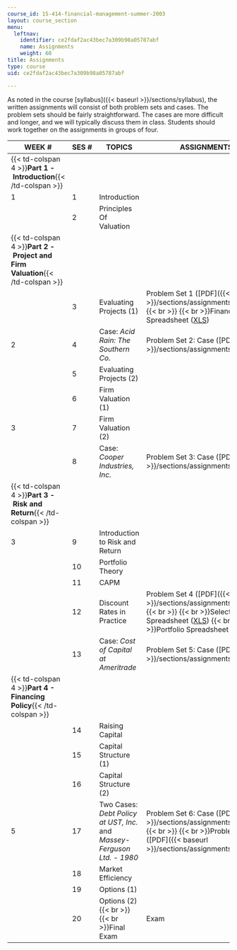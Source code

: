 ```yaml
---
course_id: 15-414-financial-management-summer-2003
layout: course_section
menu:
  leftnav:
    identifier: ce2fdaf2ac43bec7a309b98a05787abf
    name: Assignments
    weight: 60
title: Assignments
type: course
uid: ce2fdaf2ac43bec7a309b98a05787abf

---
```


As noted in the course [syllabus]({{< baseurl >}}/sections/syllabus), the written assignments will consist of both problem sets and cases. The problem sets should be fairly straightforward. The cases are more difficult and longer, and we will typically discuss them in class. Students should work together on the assignments in groups of four.

| WEEK # | SES # | TOPICS | ASSIGNMENTS DUE |
| --- | --- | --- | --- |
| {{< td-colspan 4 >}}**Part 1 - Introduction**{{< /td-colspan >}} ||||
| 1 | 1 | Introduction | &nbsp; |
| &nbsp; | 2 | Principles Of Valuation | &nbsp; |
| {{< td-colspan 4 >}}**Part 2 - Project and Firm Valuation**{{< /td-colspan >}} ||||
| &nbsp; | 3 | Evaluating Projects (1) | Problem Set 1 ([PDF]({{< baseurl >}}/sections/assignments/assignment1))  {{< br >}}  {{< br >}}Financial Functions Spreadsheet ([XLS](/coursemedia/15-414-financial-management-summer-2003/9eb1c91e9c98ef1842de758cf7fbe37e_financial_functions.xls)) |
| 2 | 4 | Case: _Acid Rain: The Southern Co._ | Problem Set 2: Case ([PDF]({{< baseurl >}}/sections/assignments/assignment2)) |
| &nbsp; | 5 | Evaluating Projects (2) | &nbsp; |
| &nbsp; | 6 | Firm Valuation (1) | &nbsp; |
| 3 | 7 | Firm Valuation (2) | &nbsp; |
| &nbsp; | 8 | Case: _Cooper Industries, Inc._ | Problem Set 3: Case ([PDF]({{< baseurl >}}/sections/assignments/assignment3)) |
| {{< td-colspan 4 >}}**Part 3 - Risk and Return**{{< /td-colspan >}} ||||
| 3 | 9 | Introduction to Risk and Return | &nbsp; |
| &nbsp; | 10 | Portfolio Theory | &nbsp; |
| &nbsp; | 11 | CAPM | &nbsp; |
| &nbsp; | 12 | Discount Rates in Practice | Problem Set 4 ([PDF]({{< baseurl >}}/sections/assignments/assignment4))  {{< br >}}  {{< br >}}Selectronics Spreadsheet ([XLS](/coursemedia/15-414-financial-management-summer-2003/210d33a15dc2abf2aa7dee944f2c44a4_hw4selectronics.xls))  {{< br >}}  {{< br >}}Portfolio Spreadsheet ([XLS](/coursemedia/15-414-financial-management-summer-2003/a6284eb3f5f7cf1736520099dba347ca_hw14spreadsheet.xls)) |
| &nbsp; | 13 | Case: _Cost of Capital at Ameritrade_ | Problem Set 5: Case ([PDF]({{< baseurl >}}/sections/assignments/assignment5)) |
| {{< td-colspan 4 >}}**Part 4 - Financing Policy**{{< /td-colspan >}} ||||
| &nbsp; | 14 | Raising Capital | &nbsp; |
| &nbsp; | 15 | Capital Structure (1) | &nbsp; |
| &nbsp; | 16 | Capital Structure (2) | &nbsp; |
| 5 | 17 | Two Cases: _Debt Policy at UST, Inc._ and _Massey-Ferguson Ltd. - 1980_ | Problem Set 6: Case ([PDF]({{< baseurl >}}/sections/assignments/assignment6))  {{< br >}}  {{< br >}}Problem Set 7: Case ([PDF]({{< baseurl >}}/sections/assignments/assignment7)) |
| &nbsp; | 18 | Market Efficiency | &nbsp; |
| &nbsp; | 19 | Options (1) | &nbsp; |
| &nbsp; | 20 | Options (2)  {{< br >}}  {{< br >}}Final Exam | Exam